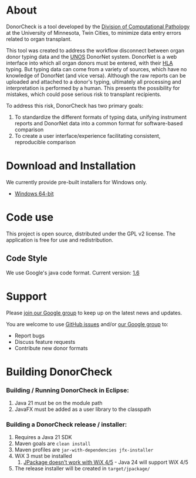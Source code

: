 # About

DonorCheck is a tool developed by the [Division of Computational Pathology](https://www.pathology.umn.edu/computational-pathology) at the University of Minnesota, Twin Cities, to minimize data entry errors related to organ transplant.

This tool was created to address the workflow disconnect between organ donor typing data and the [UNOS](http://unos.org/) DonorNet system. DonorNet is a web interface into which all organ donors must be entered, with their [HLA](http://hla.alleles.org/alleles/index.html) typing. But typing data can come from a variety of sources, which have no knowledge of DonorNet (and vice versa). Although the raw reports can be uploaded and attached to a donor's typing, ultimately all processing and interpretation is performed by a human. This presents the possibility for mistakes, which could pose serious risk to transplant recipients.

To address this risk, DonorCheck has two primary goals:
1. To standardize the different formats of typing data, unifying instrument reports and DonorNet data into a common format for software-based comparison
1. To create a user interface/experience facilitating consistent, reproducible comparison

# Download and Installation

We currently provide pre-built installers for Windows only. 

* [Windows 64-bit](https://github.com/PankratzLab/DonorCheck/releases/latest/)

# Code use

This project is open source, distributed under the GPL v2 license. The application is free for use and redistribution.

## Code Style

We use Google's java code format. Current version: [1.6](https://github.com/google/google-java-format/releases/download/google-java-format-1.6/google-java-format-eclipse-plugin_1.6.0.jar)

# Support

Please [join our Google group](https://groups.google.com/a/umn.edu/forum/#!forum/donor_check) to keep up on the latest news and updates.

You are welcome to use [GitHub issues](https://github.com/PankratzLab/DonorCheck/issues) and/or [our Google group](https://groups.google.com/a/umn.edu/forum/#!forum/donor_check) to:
* Report bugs
* Discuss feature requests
* Contribute new donor formats

# Building DonorCheck

### Building / Running DonorCheck in Eclipse:  
1) Java 21 must be on the module path  
2) JavaFX must be added as a user library to the classpath  


### Building a DonorCheck release / installer:  
1) Requires a Java 21 SDK  
2) Maven goals are `clean install`  
3) Maven profiles are `jar-with-dependencies jfx-installer`  
4) WiX 3 must be installed  
	1) [JPackage doesn't work with WiX 4/5](https://bugs.openjdk.org/browse/JDK-8319457) - Java 24 will support WiX 4/5  
5) The release installer will be created in `target/jpackage/`  
